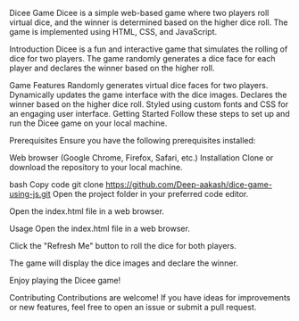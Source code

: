 Dicee Game
Dicee is a simple web-based game where two players roll virtual dice, and the winner is determined based on the higher dice roll. The game is implemented using HTML, CSS, and JavaScript.

Introduction
Dicee is a fun and interactive game that simulates the rolling of dice for two players. The game randomly generates a dice face for each player and declares the winner based on the higher roll.

Game Features
Randomly generates virtual dice faces for two players.
Dynamically updates the game interface with the dice images.
Declares the winner based on the higher dice roll.
Styled using custom fonts and CSS for an engaging user interface.
Getting Started
Follow these steps to set up and run the Dicee game on your local machine.

Prerequisites
Ensure you have the following prerequisites installed:

Web browser (Google Chrome, Firefox, Safari, etc.)
Installation
Clone or download the repository to your local machine.

bash
Copy code
git clone https://github.com/Deep-aakash/dice-game-using-js.git
Open the project folder in your preferred code editor.

Open the index.html file in a web browser.

Usage
Open the index.html file in a web browser.

Click the "Refresh Me" button to roll the dice for both players.

The game will display the dice images and declare the winner.

Enjoy playing the Dicee game!

Contributing
Contributions are welcome! If you have ideas for improvements or new features, feel free to open an issue or submit a pull request.

